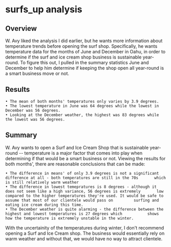 # surfs_up analysis


## Overview

W. Avy liked the analysis I did earlier, but he wants more information about temperature trends before opening the surf shop. Specifically, he wants temperature data for the months of June and December in Oahu, in order to determine if the surf and ice cream shop business is sustainable year-round. To figure this out, I pulled in the summary statistics June and December to help him determine if keeping the shop open all year-round is a smart business move or not.

## Results 

    • The mean of both months' temperatures only varies by 3.9 degrees. 
    • The lowest temperature in June was 64 degrees while the lowest in December was 56 degrees. 
    • Looking at the December weather, the highest was 83 degrees while the lowest was 56 degrees. 
    
## Summary

W. Avy wants to open a Surf and Ice Cream Shop that is sustainable year-round -- temperature is a major factor that comes into play when determining if that would be a smart business or not. Viewing the results for both months', there are reasonable conclusions that can be made: 

    • The difference in means' of only 3.9 degrees is not a significant difference at all - both temperatures are still in the 70s       which is still relatively warm weather  
    • The difference in lowest temepratures is 8 degrees - although it does not seem like a high variance, 56 degrees is extremely       low compared to the higher temperatures they're used. It would be safe to assume that most of our clientele would pass on         surfing and eating ice cream during this time. 
    • The December weather is quite alarming - the difference between the highest and lowest temperatures is 27 degrees which           shows how the temperature is extremely unstable in the winter. 

With the uncertainity of the temperatures during winter, I don't recommend opening a Surf and Ice Cream shop. The business would essentially rely on warm weather and without that, we would have no way to attract clientele. 

